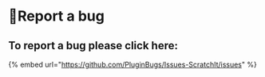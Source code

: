 # 🐞Report a bug

## To report a bug please click here:

{% embed url="https://github.com/PluginBugs/Issues-ScratchIt/issues" %}



